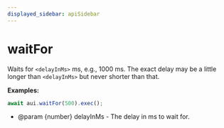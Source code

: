 ```yaml
---
displayed_sidebar: apiSidebar
---
```

# waitFor

Waits for `<delayInMs>` ms, e.g., 1000 ms. The exact delay may be a little longer than `<delayInMs>` but never shorter than that.

**Examples:**
```typescript
await aui.waitFor(500).exec();
```

   * @param {number} delayInMs - The delay in ms to wait for.
